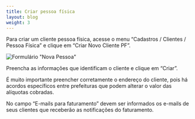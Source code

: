 ```yaml
---
title: Criar pessoa física
layout: blog
weight: 3
---
```

<!--StartFragment-->

Para criar um cliente pessoa física, acesse o menu “Cadastros / Clientes / Pessoa Física” e clique em “Criar Novo Cliente PF”.



<!--EndFragment-->

![Formulário "Nova Pessoa"](/images/uploads/criar-pessoa-física-1.png "Criar pessoa física - 1")

<!--StartFragment-->

Preencha as informações que identificam o cliente e clique em “Criar”. 



É muito importante preencher corretamente o endereço do cliente, pois há acordos específicos entre prefeituras que podem alterar o valor das alíquotas cobradas.



No campo “E-mails para faturamento” devem ser informados os e-mails de seus clientes que receberão as notificações do faturamento.



<!--EndFragment-->